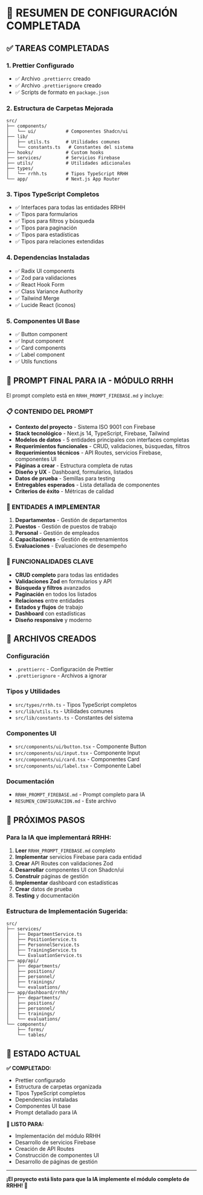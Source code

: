 # 🎉 RESUMEN DE CONFIGURACIÓN COMPLETADA

## ✅ TAREAS COMPLETADAS

### 1. **Prettier Configurado**
- ✅ Archivo `.prettierrc` creado
- ✅ Archivo `.prettierignore` creado
- ✅ Scripts de formato en `package.json`

### 2. **Estructura de Carpetas Mejorada**
```
src/
├── components/
│   └── ui/           # Componentes Shadcn/ui
├── lib/
│   ├── utils.ts      # Utilidades comunes
│   └── constants.ts   # Constantes del sistema
├── hooks/            # Custom hooks
├── services/         # Servicios Firebase
├── utils/            # Utilidades adicionales
├── types/
│   └── rrhh.ts       # Tipos TypeScript RRHH
└── app/              # Next.js App Router
```

### 3. **Tipos TypeScript Completos**
- ✅ Interfaces para todas las entidades RRHH
- ✅ Tipos para formularios
- ✅ Tipos para filtros y búsqueda
- ✅ Tipos para paginación
- ✅ Tipos para estadísticas
- ✅ Tipos para relaciones extendidas

### 4. **Dependencias Instaladas**
- ✅ Radix UI components
- ✅ Zod para validaciones
- ✅ React Hook Form
- ✅ Class Variance Authority
- ✅ Tailwind Merge
- ✅ Lucide React (iconos)

### 5. **Componentes UI Base**
- ✅ Button component
- ✅ Input component
- ✅ Card components
- ✅ Label component
- ✅ Utils functions

## 🚀 PROMPT FINAL PARA IA - MÓDULO RRHH

El prompt completo está en `RRHH_PROMPT_FIREBASE.md` y incluye:

### 📋 CONTENIDO DEL PROMPT
- **Contexto del proyecto** - Sistema ISO 9001 con Firebase
- **Stack tecnológico** - Next.js 14, TypeScript, Firebase, Tailwind
- **Modelos de datos** - 5 entidades principales con interfaces completas
- **Requerimientos funcionales** - CRUD, validaciones, búsquedas, filtros
- **Requerimientos técnicos** - API Routes, servicios Firebase, componentes UI
- **Páginas a crear** - Estructura completa de rutas
- **Diseño y UX** - Dashboard, formularios, listados
- **Datos de prueba** - Semillas para testing
- **Entregables esperados** - Lista detallada de componentes
- **Criterios de éxito** - Métricas de calidad

### 🎯 ENTIDADES A IMPLEMENTAR
1. **Departamentos** - Gestión de departamentos
2. **Puestos** - Gestión de puestos de trabajo
3. **Personal** - Gestión de empleados
4. **Capacitaciones** - Gestión de entrenamientos
5. **Evaluaciones** - Evaluaciones de desempeño

### 🔧 FUNCIONALIDADES CLAVE
- **CRUD completo** para todas las entidades
- **Validaciones Zod** en formularios y API
- **Búsqueda y filtros** avanzados
- **Paginación** en todos los listados
- **Relaciones** entre entidades
- **Estados y flujos** de trabajo
- **Dashboard** con estadísticas
- **Diseño responsive** y moderno

## 📁 ARCHIVOS CREADOS

### Configuración
- `.prettierrc` - Configuración de Prettier
- `.prettierignore` - Archivos a ignorar

### Tipos y Utilidades
- `src/types/rrhh.ts` - Tipos TypeScript completos
- `src/lib/utils.ts` - Utilidades comunes
- `src/lib/constants.ts` - Constantes del sistema

### Componentes UI
- `src/components/ui/button.tsx` - Componente Button
- `src/components/ui/input.tsx` - Componente Input
- `src/components/ui/card.tsx` - Componentes Card
- `src/components/ui/label.tsx` - Componente Label

### Documentación
- `RRHH_PROMPT_FIREBASE.md` - Prompt completo para IA
- `RESUMEN_CONFIGURACION.md` - Este archivo

## 🎯 PRÓXIMOS PASOS

### Para la IA que implementará RRHH:
1. **Leer** `RRHH_PROMPT_FIREBASE.md` completo
2. **Implementar** servicios Firebase para cada entidad
3. **Crear** API Routes con validaciones Zod
4. **Desarrollar** componentes UI con Shadcn/ui
5. **Construir** páginas de gestión
6. **Implementar** dashboard con estadísticas
7. **Crear** datos de prueba
8. **Testing** y documentación

### Estructura de Implementación Sugerida:
```
src/
├── services/
│   ├── DepartmentService.ts
│   ├── PositionService.ts
│   ├── PersonnelService.ts
│   ├── TrainingService.ts
│   └── EvaluationService.ts
├── app/api/
│   ├── departments/
│   ├── positions/
│   ├── personnel/
│   ├── trainings/
│   └── evaluations/
├── app/dashboard/rrhh/
│   ├── departments/
│   ├── positions/
│   ├── personnel/
│   ├── trainings/
│   └── evaluations/
└── components/
    ├── forms/
    └── tables/
```

## 🎉 ESTADO ACTUAL

**✅ COMPLETADO:**
- Prettier configurado
- Estructura de carpetas organizada
- Tipos TypeScript completos
- Dependencias instaladas
- Componentes UI base
- Prompt detallado para IA

**🚀 LISTO PARA:**
- Implementación del módulo RRHH
- Desarrollo de servicios Firebase
- Creación de API Routes
- Construcción de componentes UI
- Desarrollo de páginas de gestión

---

**¡El proyecto está listo para que la IA implemente el módulo completo de RRHH! 🚀**


